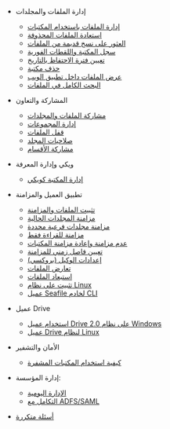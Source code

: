* إدارة الملفات والمجلدات
   * [إدارة الملفات باستخدام المكتبات](file_folder_managing/libraries_managing.md)
   * [استعادة الملفات المحذوفة](file_folder_managing/restoring_deleted_files.md)
   * [العثور على نسخ قديمة من الملفات](file_folder_managing/finding_older_version_files.md)
   * [سجل المكتبة واللقطات الفورية](file_folder_managing/library_history_and_snapshots.md)
   * [تعيين فترة الاحتفاظ بالتاريخ](file_folder_managing/setting_library_history.md)
   * [حذف مكتبة](file_folder_managing/deleting_a_library.md)
   * [عرض الملفات داخل تطبيق الويب](file_folder_managing/viewing_files_within_web_app.md)
   * [البحث الكامل في الملفات](file_folder_managing/full-text_file_search.md)
* المشاركة والتعاون
   * [مشاركة الملفات والمجلدات](sharing_collaboration/sharing_files_and_folders.md)
   * [إدارة المجموعات](sharing_collaboration/groups_managing.md)
   * [قفل الملفات](sharing_collaboration/file_locking.md)
   * [صلاحيات المجلد](sharing_collaboration/folder_permission.md)
   * [مشاركة الأقسام](sharing_collaboration/departments.md)
* ويكي وإدارة المعرفة
   * [إدارة المكتبة كويكي](wiki/manage_library_as_wiki.md)
* تطبيق العميل والمزامنة
   * [تثبيت الملفات والمزامنة](syncing_client/install_sync.md)
   * [مزامنة المجلدات الحالية](syncing_client/syncing_existing_folders.md)
   * [مزامنة مجلدات فرعية محددة](syncing_client/selective_sync_sub-folders.md)
   * [مزامنة للقراءة فقط](syncing_client/read-only_syncing.md)
   * [عدم مزامنة وإعادة مزامنة المكتبات](syncing_client/unsync_and_resync_library.md)
   * [تعيين فاصل زمني للمزامنة](syncing_client/setting_sync_interval.md)
   * [إعدادات الوكيل (بروكسي)](syncing_client/proxy_settings.md)
   * [تعارض الملفات](syncing_client/file_conflicts.md)
   * [استبعاد الملفات](syncing_client/excluding_files.md)
   * [تثبيت على نظام Linux](syncing_client/install_linux_client.md)
   * [عميل Seafile لخادم CLI](syncing_client/linux-cli.md)
* عميل Drive


   * [استخدام عميل Drive 2.0 على نظام Windows](drive_client/drive_client_2.0_for_windows_10.md)
   * [عميل Drive لنظام Linux](drive_client/drive_client_for_linux.md)
* الأمان والتشفير
   * [كيفية استخدام المكتبات المشفرة](security_and_encryption/use_encrypted_libraries.md)
* إدارة المؤسسة:
   * [الإدارة اليومية](organization_management/daily_management.md)
   * [التكامل مع ADFS/SAML](organization_management/integration_with_ADFS_SAML.md)
* [أسئلة متكررة](faq.md)

